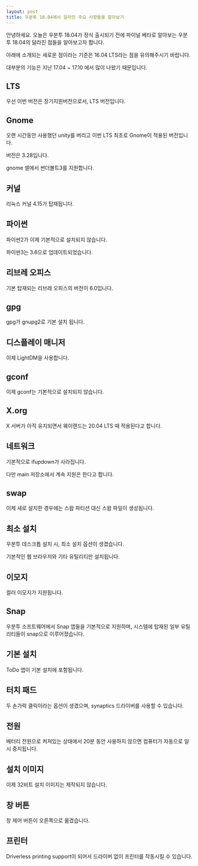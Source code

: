 ```yaml
---
layout: post
title: 우분투 18.04에서 달라진 주요 사항들을 알아보기
---
```


안녕하세요. 오늘은 우분투 18.04가 정식 출시되기 전에 파이널 베타로 알아보는 우분투 18.04의 달라진 점들을 알아보고자 합니다.

아래에 소개되는 새로운 점이라는 기준은 16.04 LTS라는 점을 유의해주시기 바랍니다.

대부분의 기능은 지난 17.04 ~ 17.10 에서 많이 나왔기 때문입니다.

## LTS

우선 이번 버전은 장기지원버전으로서, LTS 버전입니다.

## Gnome

오랜 시간동안 사용했던 unity를 버리고 이번 LTS 최초로 Gnome이 적용된 버전입니다.

버전은 3.28입니다.

gnome 셀에서 썬더볼트3를 지원합니다.

## 커널

리눅스 커널 4.15가 탑재됩니다.

## 파이썬

파이썬2가 이제 기본적으로 설치되지 않습니다.

파이썬3는 3.6으로 업데이트되었습니다.

## 리브레 오피스

기본 탑재되는 리브레 오피스의 버전이 6.0입니다.

## gpg

gpg가 gnupg2로 기본 설치 됩니다.

## 디스플레이 매니저

이제 LightDM을 사용합니다.

## gconf

이제 gconf는 기본적으로 설치되지 않습니다.

## X.org

X 서버가 아직 유지되면서 웨이랜드는 20.04 LTS 때 적용된다고 합니다.

## 네트워크

기본적으로 ifupdown가 사라집니다.

다만 main 저장소에서 계속 지원은 한다고 합니다.

## swap

이제 새로 설치한 경우에는 스왑 파티션 대신 스왑 파일이 생성됩니다.

## 최소 설치

우분투 데스크톱 설치 시, 최소 설치 옵션이 생겼습니다.

기본적인 웹 브라우저와 기타 유틸리티만 설치됩니다.

## 이모지

컬러 이모지가 지원됩니다.

## Snap

우분투 소프트웨어에서 Snap 앱들을 기본적으로 지원하며, 시스템에 탑재된 일부 유틸리티들이 snap으로 이루어졌습니다.

## 기본 설치

ToDo 앱이 기본 설치에 포함됩니다.

## 터치 패드

두 손가락 클릭이라는 옵션이 생겼으며, synaptics 드라이버를 사용할 수 있습니다.

## 전원

배터리 전원으로 켜져있는 상태에서 20분 동안 사용하지 않으면 컴퓨터가 자동으로 일시 중지됩니다.

## 설치 이미지

이제 32비트 설치 이미지는 제작되지 않습니다.

## 창 버튼

창 제어 버튼이 오른쪽으로 옮겼습니다.

## 프린터

Driverless printing support이 되어서 드라이버 없이 프린터를 작동시킬 수 있습니다.
